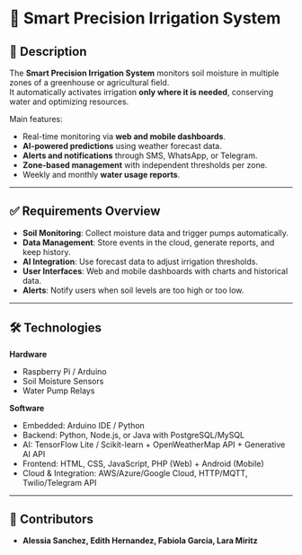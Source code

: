 # 🌱 Smart Precision Irrigation System

## 📖 Description
The **Smart Precision Irrigation System** monitors soil moisture in multiple zones of a greenhouse or agricultural field.  
It automatically activates irrigation **only where it is needed**, conserving water and optimizing resources.  

Main features:  
- Real-time monitoring via **web and mobile dashboards**.  
- **AI-powered predictions** using weather forecast data.  
- **Alerts and notifications** through SMS, WhatsApp, or Telegram.  
- **Zone-based management** with independent thresholds per zone.  
- Weekly and monthly **water usage reports**.  

---

## ✅ Requirements Overview
- **Soil Monitoring**: Collect moisture data and trigger pumps automatically.  
- **Data Management**: Store events in the cloud, generate reports, and keep history.  
- **AI Integration**: Use forecast data to adjust irrigation thresholds.  
- **User Interfaces**: Web and mobile dashboards with charts and historical data.  
- **Alerts**: Notify users when soil levels are too high or too low.  

---

## 🛠️ Technologies
**Hardware**  
- Raspberry Pi / Arduino  
- Soil Moisture Sensors  
- Water Pump Relays  

**Software**  
- Embedded: Arduino IDE / Python  
- Backend: Python, Node.js, or Java with PostgreSQL/MySQL  
- AI: TensorFlow Lite / Scikit-learn + OpenWeatherMap API + Generative AI API  
- Frontend: HTML, CSS, JavaScript, PHP (Web) + Android (Mobile)  
- Cloud & Integration: AWS/Azure/Google Cloud, HTTP/MQTT, Twilio/Telegram API  

---

## 👥 Contributors
- **Alessia Sanchez, Edith Hernandez, Fabiola Garcia, Lara Miritz**

